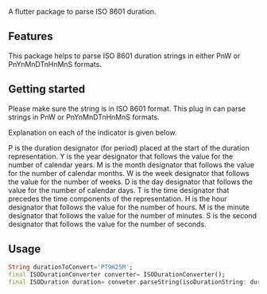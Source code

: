 A flutter package to parse ISO 8601 duration.

## Features

This package helps to parse ISO 8601 duration strings in either PnW or PnYnMnDTnHnMnS formats. 

## Getting started

Please make sure the string is in ISO 8601 format. This plug in can parse strings in PnW or PnYnMnDTnHnMnS formats. 

Explanation on each of the indicator is given below. 

P is the duration designator (for period) placed at the start of the duration representation.
 Y is the year designator that follows the value for the number of calendar years.
 M is the month designator that follows the value for the number of calendar months.
 W is the week designator that follows the value for the number of weeks.
 D is the day designator that follows the value for the number of calendar days.
T is the time designator that precedes the time components of the representation.
 H is the hour designator that follows the value for the number of hours.
 M is the minute designator that follows the value for the number of minutes.
 S is the second designator that follows the value for the number of seconds.


## Usage

```dart
String durationToConvert='PT9H25M';
final ISODurationConverter converter= ISODurationConverter();
final ISODuration duration= conveter.parseString(isoDurationString: durationToConvert);

```
